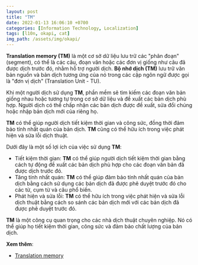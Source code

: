 ```yaml
---
layout: post
title: "TM"
date: 2022-01-13 16:06:10 +0700
categories: [Information Technology, Localization]
tags: [l10n, okapi, cat]
img_path: /assets/img/okapi/
---
```


**Translation memory (TM)** là một cơ sở dữ liệu lưu trữ các "phân đoạn" (segment), có thể là các câu, đoạn văn hoặc các đơn vị giống như câu đã được dịch trước đó, nhằm hỗ trợ người dịch. **Bộ nhớ dịch (TM)** lưu trữ văn bản nguồn và bản dịch tương ứng của nó trong các cặp ngôn ngữ được gọi là "đơn vị dịch" (Translation Unit - TU).

Khi một người dịch sử dụng **TM**, phần mềm sẽ tìm kiếm các đoạn văn bản giống nhau hoặc tương tự trong cơ sở dữ liệu và đề xuất các bản dịch phù hợp. Người dịch có thể chấp nhận các bản dịch được đề xuất, sửa đổi chúng hoặc nhập bản dịch mới của riêng họ.

**TM** có thể giúp người dịch tiết kiệm thời gian và công sức, đồng thời đảm bảo tính nhất quán của bản dịch. **TM** cũng có thể hữu ích trong việc phát hiện và sửa lỗi dịch thuật.

Dưới đây là một số lợi ích của việc sử dụng **TM**:

- Tiết kiệm thời gian: **TM** có thể giúp người dịch tiết kiệm thời gian bằng cách tự động đề xuất các bản dịch phù hợp cho các đoạn văn bản đã được dịch trước đó.
- Tăng tính nhất quán: **TM** có thể giúp đảm bảo tính nhất quán của bản dịch bằng cách sử dụng các bản dịch đã được phê duyệt trước đó cho các từ, cụm từ và câu phổ biến.
- Phát hiện và sửa lỗi: **TM** có thể hữu ích trong việc phát hiện và sửa lỗi dịch thuật bằng cách so sánh các bản dịch mới với các bản dịch đã được phê duyệt trước đó.

**TM** là một công cụ quan trọng cho các nhà dịch thuật chuyên nghiệp. Nó có thể giúp họ tiết kiệm thời gian, công sức và đảm bảo chất lượng của bản dịch.

**Xem thêm**:
- [Translation memory](https://en.wikipedia.org/wiki/Translation_memory)
